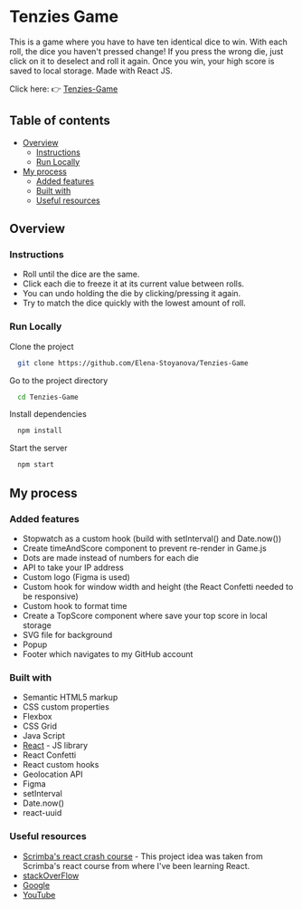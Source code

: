 # Tenzies Game
This is a game where you have to have ten identical dice to win. With each roll, the dice you haven't pressed change! If you press the wrong die, just click on it to deselect and roll it again. Once you win, your high score is saved to local storage.
Made with React JS.

Click here: 👉  [Tenzies-Game](https://elena-stoyanova-tenzies-game.netlify.app/)

## Table of contents

- [Overview](#overview)
  - [Instructions](#instructions)
  - [Run Locally](#RunLocally)
- [My process](#my-process)
  - [Added features](#added-features)
  - [Built with](#built-with)
  - [Useful resources](#useful-resources)

## Overview

### Instructions

- Roll until the dice are the same.
- Click each die to freeze it at its current value between rolls.
- You can undo holding the die by clicking/pressing it again.
- Try to match the dice quickly with the lowest amount of roll.

### Run Locally

Clone the project

```bash
  git clone https://github.com/Elena-Stoyanova/Tenzies-Game
```

Go to the project directory

```bash
  cd Tenzies-Game
```

Install dependencies

```bash
  npm install
```

Start the server

```bash
  npm start
```

## My process

### Added features

- Stopwatch as a custom hook (build with setInterval() and Date.now())
- Create timeAndScore component to prevent re-render in Game.js
- Dots are made instead of numbers for each die
- API to take your IP address
- Custom logo (Figma is used)
- Custom hook for window width and height (the React Confetti needed to be responsive)
- Custom hook to format time
- Create a TopScore component where save your top score in local storage
- SVG file for background
- Popup
- Footer which navigates to my GitHub account

### Built with

- Semantic HTML5 markup
- CSS custom properties
- Flexbox
- CSS Grid
- Java Script
- [React](https://reactjs.org/) - JS library
- React Confetti
- React custom hooks
- Geolocation API
- Figma
- setInterval
- Date.now()
- react-uuid

### Useful resources

- [Scrimba's react crash course](https://scrimba.com/learn/learnreact) - This project idea was taken from Scrimba's react course from where I've been learning React.
- [stackOverFlow](https://stackoverflow.com/)
- [Google](https://google.com)
- [YouTube](https://www.youtube.com/)
